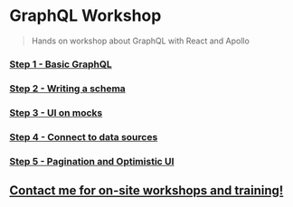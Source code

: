 # GraphQL Workshop

> Hands on workshop about GraphQL with React and Apollo

### [Step 1 - Basic GraphQL](manuals/step-1-basic-graphql.md)
### [Step 2 - Writing a schema](manuals/step-2-writing-a-schema.md)
### [Step 3 - UI on mocks](manuals/step-3-develop-ui-on-mocks.md)
### [Step 4 - Connect to data sources](manuals/step-4-wrapping-a-rest-api.md)
### [Step 5 - Pagination and Optimistic UI](manuals/step-5-pagination-and-optimistic-ui.md)

## [Contact me for on-site workshops and training!](mailto:davidyaha@gmail.com)
